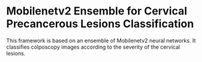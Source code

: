 # Mobilenetv2 Ensemble for Cervical Precancerous Lesions Classification
This framework is based on an ensemble of Mobilenetv2 neural networks. It classifies colposcopy images according to the severity of the cervical lesions.
